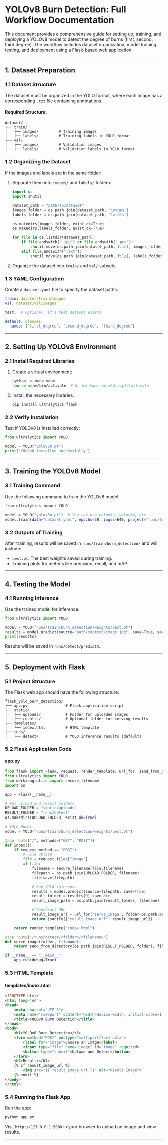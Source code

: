 # YOLOv8 Burn Detection: Full Workflow Documentation

This document provides a comprehensive guide for setting up, training, and deploying a YOLOv8 model to detect the degree of burns (first, second, third degree). The workflow includes dataset organization, model training, testing, and deployment using a Flask-based web application.

---

## **1. Dataset Preparation**

### **1.1 Dataset Structure**
The dataset must be organized in the YOLO format, where each image has a corresponding `.txt` file containing annotations.

#### **Required Structure**:
```
dataset/
├── train/
│   ├── images/         # Training images
│   ├── labels/         # Training labels in YOLO format
├── val/
│   ├── images/         # Validation images
│   ├── labels/         # Validation labels in YOLO format
```

### **1.2 Organizing the Dataset**
If the images and labels are in the same folder:

1. Separate them into `images/` and `labels/` folders:
    ```python
    import os
    import shutil

    dataset_path = "path/to/dataset"
    images_folder = os.path.join(dataset_path, "images")
    labels_folder = os.path.join(dataset_path, "labels")

    os.makedirs(images_folder, exist_ok=True)
    os.makedirs(labels_folder, exist_ok=True)

    for file in os.listdir(dataset_path):
        if file.endswith(".jpg") or file.endswith(".png"):
            shutil.move(os.path.join(dataset_path, file), images_folder)
        elif file.endswith(".txt"):
            shutil.move(os.path.join(dataset_path, file), labels_folder)
    ```

2. Organize the dataset into `train/` and `val/` subsets.

### **1.3 YAML Configuration**
Create a `dataset.yaml` file to specify the dataset paths:

```yaml
train: dataset/train/images
val: dataset/val/images

test:  # Optional, if a test dataset exists

default: classes:
  names: ['first_degree', 'second_degree', 'third_degree']
```

---

## **2. Setting Up YOLOv8 Environment**

### **2.1 Install Required Libraries**
1. Create a virtual environment:
   ```bash
   python -m venv venv
   source venv/bin/activate  # On Windows: venv\Scripts\activate
   ```

2. Install the necessary libraries:
   ```bash
   pip install ultralytics flask
   ```

### **2.2 Verify Installation**
Test if YOLOv8 is installed correctly:
```python
from ultralytics import YOLO

model = YOLO("yolov8n.pt")
print("YOLOv8 installed successfully")
```

---

## **3. Training the YOLOv8 Model**

### **3.1 Training Command**
Use the following command to train the YOLOv8 model:
```bash
from ultralytics import YOLO

model = YOLO("yolov8n.pt")  # You can use yolov8n, yolov8m, etc.
model.train(data="dataset.yaml", epochs=50, imgsz=640, project="runs/train", name="burn_detection")
```

### **3.2 Outputs of Training**
After training, results will be saved in `runs/train/burn_detection/` and will include:
- `best.pt`: The best weights saved during training.
- Training plots for metrics like precision, recall, and mAP.

---

## **4. Testing the Model**

### **4.1 Running Inference**
Use the trained model for inference:
```python
from ultralytics import YOLO

model = YOLO("runs/train/burn_detection/weights/best.pt")
results = model.predict(source="path/to/test/image.jpg", save=True, save_txt=True)
print(results)
```
Results will be saved in `runs/detect/predictX`.

---

## **5. Deployment with Flask**

### **5.1 Project Structure**
The Flask web app should have the following structure:
```
flask_yolo_burn_detection/
├── app.py                 # Flask application script
├── static/
│   ├── uploads/           # Folder for uploaded images
│   ├── results/           # Optional folder for serving results
├── templates/
│   └── index.html         # HTML template
├── runs/
│   └── detect/            # YOLO inference results (default)
```

### **5.2 Flask Application Code**

#### **app.py**
```python
from flask import Flask, request, render_template, url_for, send_from_directory, jsonify
from ultralytics import YOLO
from werkzeug.utils import secure_filename
import os

app = Flask(__name__)

# Set upload and result folders
UPLOAD_FOLDER = "static/uploads"
RESULT_FOLDER = "runs/detect"
os.makedirs(UPLOAD_FOLDER, exist_ok=True)

# YOLO Model
model = YOLO("runs/train/burn_detection/weights/best.pt")

@app.route("/", methods=["GET", "POST"])
def index():
    if request.method == "POST":
        # File upload
        file = request.files["image"]
        if file:
            filename = secure_filename(file.filename)
            filepath = os.path.join(UPLOAD_FOLDER, filename)
            file.save(filepath)

            # Run YOLO inference
            results = model.predict(source=filepath, save=True)
            result_folder = results[0].save_dir
            result_image_path = os.path.join(result_folder, filename)

            # Construct URL
            result_image_url = url_for('serve_image', folder=os.path.basename(result_folder), filename=filename)
            return jsonify({"result_image_url": result_image_url})

    return render_template("index.html")

@app.route('/runs/detect/<folder>/<filename>')
def serve_image(folder, filename):
    return send_from_directory(os.path.join(RESULT_FOLDER, folder), filename)

if __name__ == "__main__":
    app.run(debug=True)
```

### **5.3 HTML Template**

#### **templates/index.html**
```html
<!DOCTYPE html>
<html lang="en">
<head>
    <meta charset="UTF-8">
    <meta name="viewport" content="width=device-width, initial-scale=1.0">
    <title>YOLOv8 Burn Detection</title>
</head>
<body>
    <h1>YOLOv8 Burn Detection</h1>
    <form method="POST" enctype="multipart/form-data">
        <label for="image">Choose an Image</label>
        <input type="file" name="image" id="image" required>
        <button type="submit">Upload and Detect</button>
    </form>
    <h2>Result:</h2>
    {% if result_image_url %}
        <img src="{{ result_image_url }}" alt="Result Image">
    {% endif %}
</body>
</html>
```

### **5.4 Running the Flask App**
Run the app:
```bash
python app.py
```
Visit `http://127.0.0.1:5000` in your browser to upload an image and view results.

---
